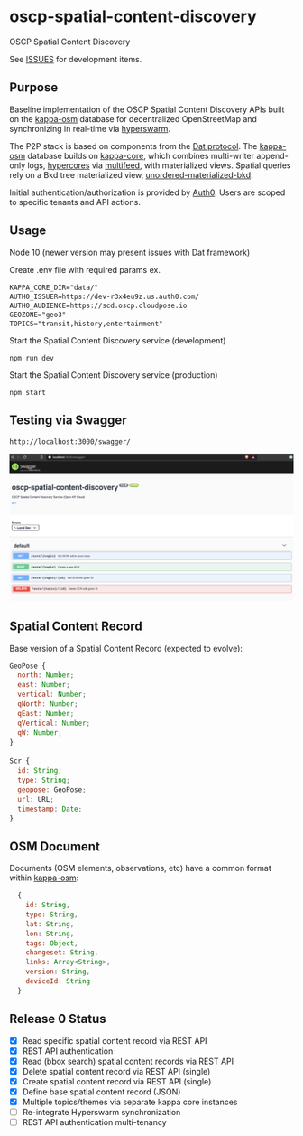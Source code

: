 # oscp-spatial-content-discovery
OSCP Spatial Content Discovery

See [ISSUES](https://github.com/OpenArCloud/oscp-spatial-content-discovery/issues) for development items.


## Purpose

Baseline implementation of the OSCP Spatial Content Discovery APIs built on the [kappa-osm](https://github.com/digidem/kappa-osm) database for decentralized OpenStreetMap and synchronizing in real-time via [hyperswarm](https://github.com/hyperswarm/hyperswarm).

The P2P stack is based on components from the [Dat protocol](https://www.datprotocol.com/). The [kappa-osm](https://github.com/digidem/kappa-osm) database builds on [kappa-core](https://github.com/kappa-db/kappa-core), which combines multi-writer append-only logs, [hypercores](https://github.com/mafintosh/hypercore) via [multifeed](https://github.com/kappa-db/multifeed), with materialized views. Spatial queries rely on a Bkd tree materialized view, [unordered-materialized-bkd](https://github.com/digidem/unordered-materialized-bkd).

Initial authentication/authorization is provided by [Auth0](https://auth0.com/). Users are scoped to specific tenants and API actions.


## Usage


Node 10 (newer version may present issues with Dat framework)

Create .env file with required params ex.

```
KAPPA_CORE_DIR="data/"
AUTH0_ISSUER=https://dev-r3x4eu9z.us.auth0.com/
AUTH0_AUDIENCE=https://scd.oscp.cloudpose.io
GEOZONE="geo3"
TOPICS="transit,history,entertainment"
```

Start the Spatial Content Discovery service (development)

```
npm run dev
```

Start the Spatial Content Discovery service (production)

```
npm start
```

## Testing via Swagger


```
http://localhost:3000/swagger/
```

![Swagger image](images/swagger.png?raw=true)


## Spatial Content Record

Base version of a Spatial Content Record (expected to evolve):

```js
GeoPose {
  north: Number;
  east: Number;
  vertical: Number;
  qNorth: Number;
  qEast: Number;
  qVertical: Number;
  qW: Number;
}

Scr {
  id: String;
  type: String;
  geopose: GeoPose;
  url: URL;
  timestamp: Date;
}
```


## OSM Document

Documents (OSM elements, observations, etc) have a common format within [kappa-osm](https://github.com/digidem/kappa-osm):

```js
  {
    id: String,
    type: String,
    lat: String,
    lon: String,
    tags: Object,
    changeset: String,
    links: Array<String>,
    version: String,
    deviceId: String
  }
```


## Release 0 Status

- [x] Read specific spatial content record via REST API 
- [x] REST API authentication
- [x] Read (bbox search) spatial content records via REST API
- [x] Delete spatial content record via REST API (single)
- [x] Create spatial content record via REST API (single)
- [x] Define base spatial content record (JSON)
- [x] Multiple topics/themes via separate kappa core instances
- [ ] Re-integrate Hyperswarm synchronization
- [ ] REST API authentication multi-tenancy